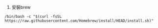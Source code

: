 1. 安裝brew

```
/bin/bash -c "$(curl -fsSL https://raw.githubusercontent.com/Homebrew/install/HEAD/install.sh)"
```
